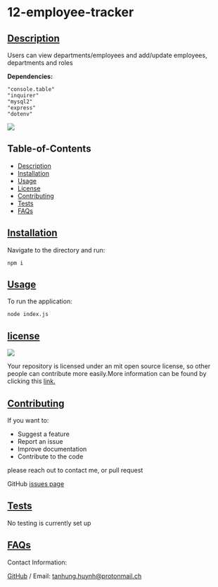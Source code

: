 # 12-employee-tracker
      
## [Description](#table-of-contents)
Users can view departments/employees and add/update employees, departments and roles


**Dependencies:** 

    "console.table"
    "inquirer"
    "mysql2"
    "express"
    "dotenv"

<img src="https://img.shields.io/badge/license-MIT-yellow"/>

## Table-of-Contents
* [Description](#description)
* [Installation](#installation)
* [Usage](#usage)
* [License](#license)
* [Contributing](#contributing)
* [Tests](#tests)
* [FAQs](#faqs)
   
## [Installation](#table-of-contents)
Navigate to the directory and run: 
```
npm i
```
   
## [Usage](#table-of-contents)
To run the application:
```
node index.js
```
       
## [license](#table-of-contents)
<img src="https://img.shields.io/badge/license-MIT-yellow"/>

Your repository is licensed under an mit open source license, so other people can contribute more easily.More information can be found by clicking this [link.](https://choosealicense.com/licenses/mit)

## [Contributing](#table-of-contents)
If you want to:
* Suggest a feature
* Report an issue
* Improve documentation
* Contribute to the code

please reach out to contact me, or pull request
   
GitHub [issues page](https://github.com/katyn-sh/12-employee-tracker/issues) 
   
## [Tests](#table-of-contents)
No testing is currently set up
   
## [FAQs](#table-of-contents)
Contact Information:

[GitHub](https://github.com/katyn-sh) / Email: tanhung.huynh@protonmail.ch